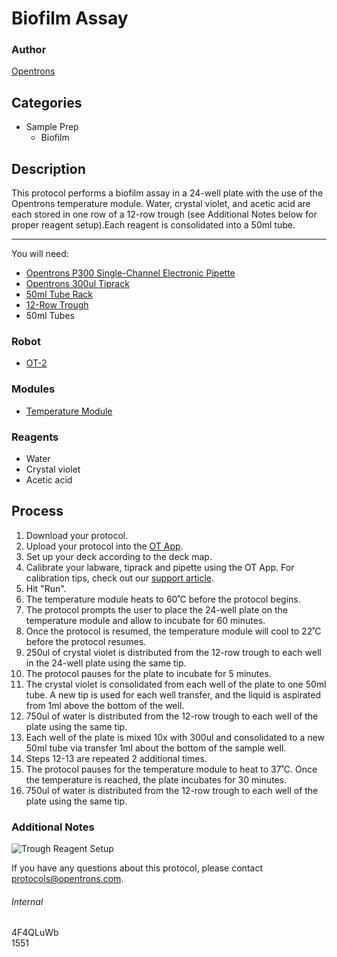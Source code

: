 # Biofilm Assay

### Author
[Opentrons](http://www.opentrons.com/)

## Categories
* Sample Prep
    * Biofilm

## Description
This protocol performs a biofilm assay in a 24-well plate with the use of the Opentrons temperature module. Water, crystal violet, and acetic acid are each stored in one row of a 12-row trough (see Additional Notes below for proper reagent setup).Each reagent is consolidated into a 50ml tube.

---

You will need:
* [Opentrons P300 Single-Channel Electronic Pipette](https://shop.opentrons.com/collections/hardware-modules/products/single-channel-electronic-pipette?variant=5984549109789)
* [Opentrons 300ul Tiprack](https://shop.opentrons.com/collections/opentrons-tips/products/opentrons-300ul-tips)
* [50ml Tube Rack](https://shop.opentrons.com/collections/opentrons-tips/products/tube-rack-set-1)
* [12-Row Trough](https://www.usascientific.com/12-channel-automation-reservoir.aspx)
* 50ml Tubes

### Robot
* [OT-2](https://opentrons.com/ot-2)

### Modules
* [Temperature Module](https://shop.opentrons.com/collections/hardware-modules/products/tempdeck)

### Reagents
* Water
* Crystal violet
* Acetic acid

## Process
1. Download your protocol.
2. Upload your protocol into the [OT App](https://opentrons.com/ot-app).
3. Set up your deck according to the deck map.
4. Calibrate your labware, tiprack and pipette using the OT App. For calibration tips, check out our [support article](https://support.opentrons.com/ot-2/getting-started-software-setup/deck-calibration).
5. Hit "Run".
6. The temperature module heats to 60˚C before the protocol begins.
7. The protocol prompts the user to place the 24-well plate on the temperature module and allow to incubate for 60 minutes.
8. Once the protocol is resumed, the temperature module will cool to 22˚C before the protocol resumes.
9. 250ul of crystal violet is distributed from the 12-row trough to each well in the 24-well plate using the same tip.
10. The protocol pauses for the plate to incubate for 5 minutes.
11. The crystal violet is consolidated from each well of the plate to one 50ml tube. A new tip is used for each well transfer, and the liquid is aspirated from 1ml above the bottom of the well.
12. 750ul of water is distributed from the 12-row trough to each well of the plate using the same tip.
13. Each well of the plate is mixed 10x with 300ul and consolidated to a new 50ml tube via transfer 1ml about the bottom of the sample well.
14. Steps 12-13 are repeated 2 additional times.
15. The protocol pauses for the temperature module to heat to 37˚C. Once the temperature is reached, the plate incubates for 30 minutes.
16. 750ul of water is distributed from the 12-row trough to each well of the plate using the same tip.

### Additional Notes
![Trough Reagent Setup](https://s3.amazonaws.com/opentrons-protocol-library-website/custom-README-images/1551-universiat-hamburg/trough_reagent_setup.png)

If you have any questions about this protocol, please contact protocols@opentrons.com.

###### Internal
4F4QLuWb  
1551
